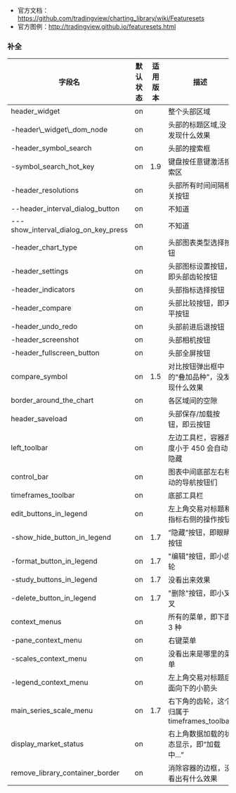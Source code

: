 - 官方文档：<a href="https://github.com/tradingview/charting_library/wiki/Featuresets" target="_blank"  rel="nofollow me noopener">https://github.com/tradingview/charting_library/wiki/Featuresets</a>
- 官方图例：<a href="http://tradingview.github.io/featuresets.html" target="_blank"  rel="nofollow me noopener">http://tradingview.github.io/featuresets.html</a>

### 补全

| 字段名                               | 默认状态 | 适用版本 | 描述                                         |
| ------------------------------------ | -------- | -------- | -------------------------------------------- |
| header_widget                        | on       |          | 整个头部区域                                 |
| -header\\\_widget\\\_dom_node        | on       |          | 头部的标题区域,没发现什么效果                |
| -header_symbol_search                | on       |          | 头部的搜索框                                 |
| -symbol_search_hot_key               | on       | 1.9      | 键盘按任意键激活搜索区                       |
| -header_resolutions                  | on       |          | 头部所有时间间隔相关按钮                     |
| --header_interval_dialog_button      | on       |          | 不知道                                       |
| ---show_interval_dialog_on_key_press | on       |          | 不知道                                       |
| -header_chart_type                   | on       |          | 头部图表类型选择按钮                         |
| -header_settings                     | on       |          | 头部图标设置按钮，即头部齿轮按钮             |
| -header_indicators                   | on       |          | 头部指标选择按钮                             |
| -header_compare                      | on       |          | 头部比较按钮，即天平按钮                     |
| -header_undo_redo                    | on       |          | 头部前进后退按钮                             |
| -header_screenshot                   | on       |          | 头部相机按钮                                 |
| -header_fullscreen_button            | on       |          | 头部全屏按钮                                 |
| compare_symbol                       | on       | 1.5      | 对比按钮弹出框中的“叠加品种”，没发现什么效果 |
| border_around_the_chart              | on       |          | 各区域间的空隙                               |
| header_saveload                      | on       |          | 头部保存/加载按钮，即云按钮                  |
| left_toolbar                         | on       |          | 左边工具栏，容器高度小于 450 会自动隐藏      |
| control_bar                          | on       |          | 图表中间底部左右移动的导航按钮们             |
| timeframes_toolbar                   | on       |          | 底部工具栏                                   |
| edit_buttons_in_legend               | on       |          | 左上角交易对标题和指标右侧的操作按钮         |
| -show_hide_button_in_legend          | on       | 1.7      | “隐藏”按钮，即眼睛按钮                       |
| -format_button_in_legend             | on       | 1.7      | "编辑"按钮，即小齿轮                         |
| -study_buttons_in_legend             | on       | 1.7      | 没看出来效果                                 |
| -delete_button_in_legend             | on       | 1.7      | "删除"按钮，即小叉叉                         |
| context_menus                        | on       |          | 所有的菜单，即下面 3 种                      |
| -pane_context_menu                   | on       |          | 右键菜单                                     |
| -scales_context_menu                 | on       |          | 没看出来是哪里的菜单                         |
| -legend_context_menu                 | on       |          | 左上角交易对标题后面向下的小箭头             |
| main_series_scale_menu               | on       | 1.7      | 右下角的齿轮，这个归属于 timeframes_toolbar  |
| display_market_status                | on       |          | 右上角数据加载的状态显示，即“加载中...”      |
| remove_library_container_border      | on       |          | 消除容器的边框，没看出有什么效果             |
